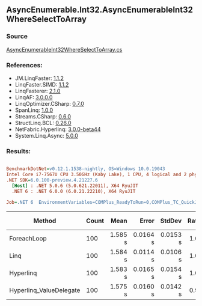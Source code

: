 ﻿## AsyncEnumerable.Int32.AsyncEnumerableInt32WhereSelectToArray

### Source
[AsyncEnumerableInt32WhereSelectToArray.cs](../LinqBenchmarks/AsyncEnumerable/Int32/AsyncEnumerableInt32WhereSelectToArray.cs)

### References:
- JM.LinqFaster: [1.1.2](https://www.nuget.org/packages/JM.LinqFaster/1.1.2)
- LinqFaster.SIMD: [1.1.2](https://www.nuget.org/packages/LinqFaster.SIMD/1.0.3)
- LinqFasterer: [2.1.0](https://www.nuget.org/packages/LinqFasterer/2.1.0)
- LinqAF: [3.0.0.0](https://www.nuget.org/packages/LinqAF/3.0.0.0)
- LinqOptimizer.CSharp: [0.7.0](https://www.nuget.org/packages/LinqOptimizer.CSharp/0.7.0)
- SpanLinq: [1.0.0](https://www.nuget.org/packages/SpanLinq/1.0.0)
- Streams.CSharp: [0.6.0](https://www.nuget.org/packages/Streams.CSharp/0.6.0)
- StructLinq.BCL: [0.26.0](https://www.nuget.org/packages/StructLinq/0.26.0)
- NetFabric.Hyperlinq: [3.0.0-beta44](https://www.nuget.org/packages/NetFabric.Hyperlinq/3.0.0-beta44)
- System.Linq.Async: [5.0.0](https://www.nuget.org/packages/System.Linq.Async/5.0.0)

### Results:
``` ini

BenchmarkDotNet=v0.12.1.1538-nightly, OS=Windows 10.0.19043
Intel Core i7-7567U CPU 3.50GHz (Kaby Lake), 1 CPU, 4 logical and 2 physical cores
.NET SDK=6.0.100-preview.4.21227.6
  [Host] : .NET 5.0.6 (5.0.621.22011), X64 RyuJIT
  .NET 6 : .NET 6.0.0 (6.0.21.22210), X64 RyuJIT

Job=.NET 6  EnvironmentVariables=COMPlus_ReadyToRun=0,COMPlus_TC_QuickJitForLoops=1,COMPlus_TieredPGO=1  Runtime=.NET 6.0  

```
|                  Method | Count |    Mean |    Error |   StdDev | Ratio | RatioSD | Gen 0 | Gen 1 | Gen 2 | Allocated |
|------------------------ |------ |--------:|---------:|---------:|------:|--------:|------:|------:|------:|----------:|
|             ForeachLoop |   100 | 1.585 s | 0.0164 s | 0.0153 s |  1.00 |    0.00 |     - |     - |     - |     25 KB |
|                    Linq |   100 | 1.584 s | 0.0114 s | 0.0106 s |  1.00 |    0.01 |     - |     - |     - |     53 KB |
|               Hyperlinq |   100 | 1.583 s | 0.0165 s | 0.0154 s |  1.00 |    0.02 |     - |     - |     - |     22 KB |
| Hyperlinq_ValueDelegate |   100 | 1.575 s | 0.0160 s | 0.0142 s |  0.99 |    0.01 |     - |     - |     - |     22 KB |
